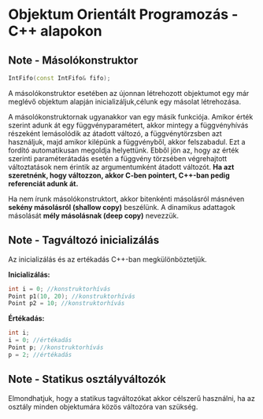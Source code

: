 # Objektum Orientált Programozás - C++ alapokon 
## Note - Másolókonstruktor
```cpp
IntFifo(const IntFifo& fifo);
```
A másolókonstruktor esetében az újonnan létrehozott objektumot egy már meglévő objektum alapján inicializáljuk,célunk egy másolat létrehozása.

A másolókonstruktornak ugyanakkor van egy másik funkciója. Amikor érték szerint adunk át egy függvényparamétert, akkor mintegy a függvényhívás részeként lemásolódik az átadott változó, a függvénytörzsben azt használjuk, majd amikor kilépünk a függvényből, akkor felszabadul. Ezt a fordító automatikusan megoldja helyettünk. Ebből jön az, hogy az érték szerinti paraméterátadás esetén a függvény törzsében végrehajtott változtatások nem érintik az argumentumként átadott változót. **Ha azt szeretnénk, hogy változzon, akkor C-ben pointert, C++-ban pedig referenciát adunk át.**

Ha nem írunk másolókonstruktort, akkor bitenkénti másolásról másnéven **sekény másolásról (shallow copy)** beszélünk. A dinamikus adattagok másolását **mély másolásnak (deep copy)** nevezzük.

## Note - Tagváltozó inicializálás
Az inicializálás és az ertékadás C++-ban megkülönböztetjük.

**Inicializálás:**
```cpp
int i = 0; //konstruktorhívás
Point p1(10, 20); //konstruktorhívás
Point p2 = 10; //konstruktorhívás
```
**Értékadás:**
```cpp
int i;
i = 0; //értékadás
Point p; //konstruktorhívás
p = 2; //értékadás
```
## Note - Statikus osztályváltozók
Elmondhatjuk, hogy a statikus tagváltozókat akkor célszerű használni, ha az osztály minden objektumára közös változóra van szükség.
